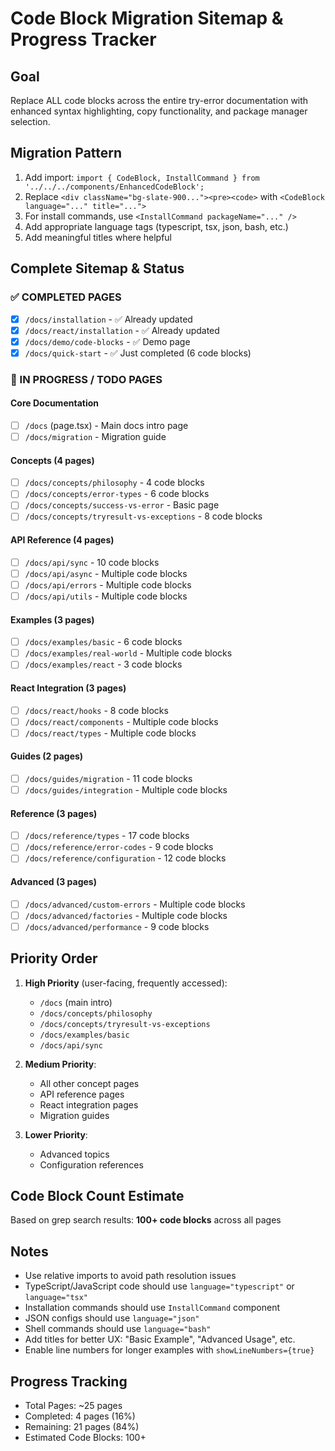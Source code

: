 # Code Block Migration Sitemap & Progress Tracker

## Goal

Replace ALL code blocks across the entire try-error documentation with enhanced syntax highlighting, copy functionality, and package manager selection.

## Migration Pattern

1. Add import: `import { CodeBlock, InstallCommand } from '../../../components/EnhancedCodeBlock';`
2. Replace `<div className="bg-slate-900..."><pre><code>` with `<CodeBlock language="..." title="...">`
3. For install commands, use `<InstallCommand packageName="..." />`
4. Add appropriate language tags (typescript, tsx, json, bash, etc.)
5. Add meaningful titles where helpful

## Complete Sitemap & Status

### ✅ COMPLETED PAGES

- [x] `/docs/installation` - ✅ Already updated
- [x] `/docs/react/installation` - ✅ Already updated
- [x] `/docs/demo/code-blocks` - ✅ Demo page
- [x] `/docs/quick-start` - ✅ Just completed (6 code blocks)

### 🔄 IN PROGRESS / TODO PAGES

#### Core Documentation

- [ ] `/docs` (page.tsx) - Main docs intro page
- [ ] `/docs/migration` - Migration guide

#### Concepts (4 pages)

- [ ] `/docs/concepts/philosophy` - 4 code blocks
- [ ] `/docs/concepts/error-types` - 6 code blocks
- [ ] `/docs/concepts/success-vs-error` - Basic page
- [ ] `/docs/concepts/tryresult-vs-exceptions` - 8 code blocks

#### API Reference (4 pages)

- [ ] `/docs/api/sync` - 10 code blocks
- [ ] `/docs/api/async` - Multiple code blocks
- [ ] `/docs/api/errors` - Multiple code blocks
- [ ] `/docs/api/utils` - Multiple code blocks

#### Examples (3 pages)

- [ ] `/docs/examples/basic` - 6 code blocks
- [ ] `/docs/examples/real-world` - Multiple code blocks
- [ ] `/docs/examples/react` - 3 code blocks

#### React Integration (3 pages)

- [ ] `/docs/react/hooks` - 8 code blocks
- [ ] `/docs/react/components` - Multiple code blocks
- [ ] `/docs/react/types` - Multiple code blocks

#### Guides (2 pages)

- [ ] `/docs/guides/migration` - 11 code blocks
- [ ] `/docs/guides/integration` - Multiple code blocks

#### Reference (3 pages)

- [ ] `/docs/reference/types` - 17 code blocks
- [ ] `/docs/reference/error-codes` - 9 code blocks
- [ ] `/docs/reference/configuration` - 12 code blocks

#### Advanced (3 pages)

- [ ] `/docs/advanced/custom-errors` - Multiple code blocks
- [ ] `/docs/advanced/factories` - Multiple code blocks
- [ ] `/docs/advanced/performance` - 9 code blocks

## Priority Order

1. **High Priority** (user-facing, frequently accessed):

   - `/docs` (main intro)
   - `/docs/concepts/philosophy`
   - `/docs/concepts/tryresult-vs-exceptions`
   - `/docs/examples/basic`
   - `/docs/api/sync`

2. **Medium Priority**:

   - All other concept pages
   - API reference pages
   - React integration pages
   - Migration guides

3. **Lower Priority**:
   - Advanced topics
   - Configuration references

## Code Block Count Estimate

Based on grep search results: **100+ code blocks** across all pages

## Notes

- Use relative imports to avoid path resolution issues
- TypeScript/JavaScript code should use `language="typescript"` or `language="tsx"`
- Installation commands should use `InstallCommand` component
- JSON configs should use `language="json"`
- Shell commands should use `language="bash"`
- Add titles for better UX: "Basic Example", "Advanced Usage", etc.
- Enable line numbers for longer examples with `showLineNumbers={true}`

## Progress Tracking

- Total Pages: ~25 pages
- Completed: 4 pages (16%)
- Remaining: 21 pages (84%)
- Estimated Code Blocks: 100+
